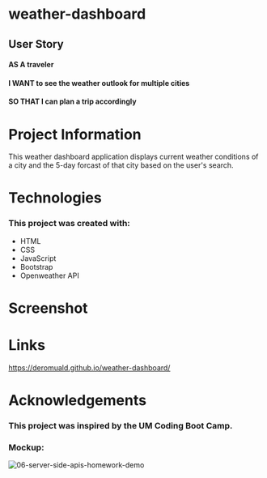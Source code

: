 # weather-dashboard
## User Story
#### AS A traveler
#### I WANT to see the weather outlook for multiple cities
#### SO THAT I can plan a trip accordingly



# Project Information
 This weather dashboard application displays current weather conditions of a city and the 5-day forcast of that city based on the user's search.


# Technologies
### This project was created with:
* HTML
* CSS
* JavaScript
* Bootstrap
* Openweather API
# Screenshot

# Links
https://deromuald.github.io/weather-dashboard/

 
# Acknowledgements
### This project was inspired by the UM Coding Boot Camp.
### Mockup:
![06-server-side-apis-homework-demo](https://user-images.githubusercontent.com/100550961/169738475-aca4f00c-c0a8-4b2d-96e7-631dbe6b39f6.png)

